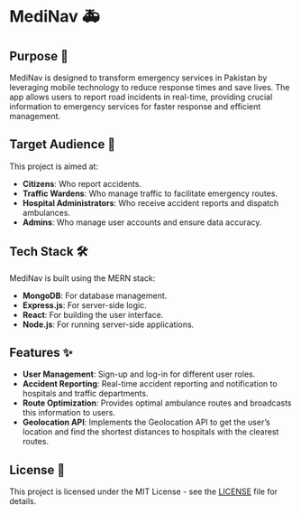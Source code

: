 # MediNav 🚑

## Purpose 🎯
MediNav is designed to transform emergency services in Pakistan by leveraging mobile technology to reduce response times and save lives. The app allows users to report road incidents in real-time, providing crucial information to emergency services for faster response and efficient management.

## Target Audience 👥
This project is aimed at:
- **Citizens**: Who report accidents.
- **Traffic Wardens**: Who manage traffic to facilitate emergency routes.
- **Hospital Administrators**: Who receive accident reports and dispatch ambulances.
- **Admins**: Who manage user accounts and ensure data accuracy.

## Tech Stack 🛠️
MediNav is built using the MERN stack:
- **MongoDB**: For database management.
- **Express.js**: For server-side logic.
- **React**: For building the user interface.
- **Node.js**: For running server-side applications.

## Features ✨
- **User Management**: Sign-up and log-in for different user roles.
- **Accident Reporting**: Real-time accident reporting and notification to hospitals and traffic departments.
- **Route Optimization**: Provides optimal ambulance routes and broadcasts this information to users.
- **Geolocation API**: Implements the Geolocation API to get the user’s location and find the shortest distances to hospitals with the clearest routes.

## License 📜
This project is licensed under the MIT License - see the [LICENSE](LICENSE) file for details.



